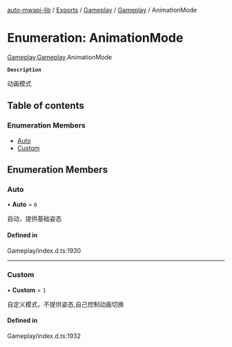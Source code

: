 [auto-mwapi-lib](../README.md) / [Exports](../modules.md) / [Gameplay](../modules/Gameplay.md) / [Gameplay](../modules/Gameplay.Gameplay.md) / AnimationMode

# Enumeration: AnimationMode

[Gameplay](../modules/Gameplay.md).[Gameplay](../modules/Gameplay.Gameplay.md).AnimationMode

**`Description`**

动画模式

## Table of contents

### Enumeration Members

- [Auto](Gameplay.Gameplay.AnimationMode.md#auto)
- [Custom](Gameplay.Gameplay.AnimationMode.md#custom)

## Enumeration Members

### Auto

• **Auto** = `0`

自动，提供基础姿态

#### Defined in

Gameplay/index.d.ts:1930

---

### Custom

• **Custom** = `1`

自定义模式，不提供姿态,自己控制动画切换

#### Defined in

Gameplay/index.d.ts:1932
